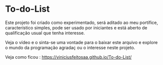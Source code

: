 # To-do-List

Este projeto foi criado como experimentado, será aditado ao meu portífice, característico simples, pode ser usado por iniciantes e está aberto de qualificação usual que tenha interesse.

Veja o vídeo e o sinta-se uma vontade para o baixar este arquivo e explore o mundo da programação agradaç ou o interesse neste projeto.

Veja como ficou : https://viniciusfeitosaa.github.io/To-do-List/
